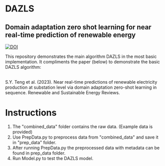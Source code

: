 # DAZLS
## Domain adaptation zero shot learning for near real-time prediction of renewable energy
[![DOI](https://zenodo.org/badge/681149311.svg)](https://zenodo.org/badge/latestdoi/681149311)

This repository demonstrates the main algorithm DAZLS in the most basic implementation. It compliments the paper (below) to demonstrate the basic DAZLS algorithm:

<br>
S.Y. Teng et al. (2023). Near real-time predictions of renewable electricity production at substation level via domain adaptation zero-shot learning in sequence. Renewable and Sustainable Energy Reviews.


# Instructions
1. The "combined_data" folder contains the raw data. (Example data is provided)
2. Use PrepData.py to preprocess data from "combined_data" and save it in "prep_data" folder.
3. After running PrepData.py the preprocessed data with metadata can be found in prep_data folder.
4. Run Model.py to test the DAZLS model.



